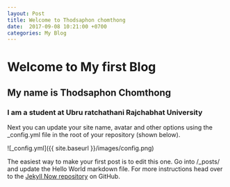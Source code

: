 ```yaml
---
layout: Post
title: Welcome to Thodsaphon chomthong
date:  2017-09-08 10:21:00 +0700
categories: My Blog 
---
```


# Welcome to My first Blog 
## My name is Thodsaphon Chomthong 
### I am a student at Ubru ratchathani Rajchabhat University


Next you can update your site name, avatar and other options using the _config.yml file in the root of your repository (shown below).

![_config.yml]({{ site.baseurl }}/images/config.png)

The easiest way to make your first post is to edit this one. Go into /_posts/ and update the Hello World markdown file. For more instructions head over to the [Jekyll Now repository](https://github.com/barryclark/jekyll-now) on GitHub.
